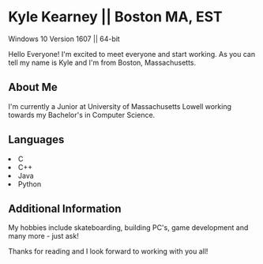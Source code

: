 # Kyle Kearney || Boston MA, EST
Windows 10 Version 1607 || 64-bit

Hello Everyone! I'm excited to meet everyone and start working.
As you can tell my name is Kyle and I'm from Boston, Massachusetts. 

## About Me

I'm currently a Junior at University of Massachusetts Lowell working towards my Bachelor's in Computer Science.

## Languages
<li> C <li> C++ <li> Java <li> Python </li>

## Additional Information
My hobbies include skateboarding, building PC's, game development and many more - just ask!


Thanks for reading and I look forward to working with you all!


